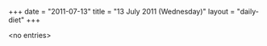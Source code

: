 +++
date = "2011-07-13"
title = "13 July 2011 (Wednesday)"
layout = "daily-diet"
+++


\<no entries\>

